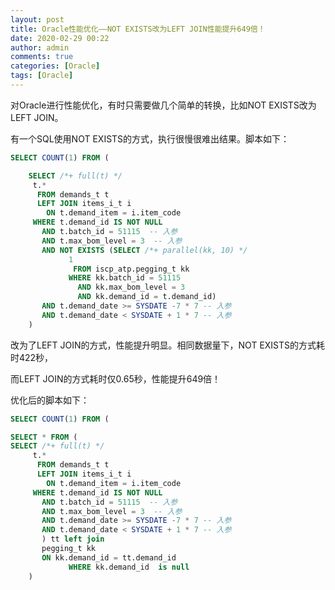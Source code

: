 ```yaml
---
layout: post
title: Oracle性能优化——NOT EXISTS改为LEFT JOIN性能提升649倍！
date: 2020-02-29 00:22
author: admin
comments: true
categories: [Oracle]
tags: [Oracle]
---
```


对Oracle进行性能优化，有时只需要做几个简单的转换，比如NOT EXISTS改为LEFT JOIN。

<!-- more -->


有一个SQL使用NOT EXISTS的方式，执行很慢很难出结果。脚本如下：

 

 
```sql
SELECT COUNT(1) FROM (

    SELECT /*+ full(t) */
     t.*
      FROM demands_t t
      LEFT JOIN items_i_t i
        ON t.demand_item = i.item_code
     WHERE t.demand_id IS NOT NULL
       AND t.batch_id = 51115  -- 入参
       AND t.max_bom_level = 3  -- 入参
       AND NOT EXISTS (SELECT /*+ parallel(kk, 10) */
             1
              FROM iscp_atp.pegging_t kk
             WHERE kk.batch_id = 51115
               AND kk.max_bom_level = 3
               AND kk.demand_id = t.demand_id)
       AND t.demand_date >= SYSDATE -7 * 7 -- 入参
       AND t.demand_date < SYSDATE + 1 * 7 -- 入参   
    )
```

改为了LEFT JOIN的方式，性能提升明显。相同数据量下，NOT EXISTS的方式耗时422秒，

 

而LEFT JOIN的方式耗时仅0.65秒，性能提升649倍！


优化后的脚本如下：

 
```sql
SELECT COUNT(1) FROM (

SELECT * FROM (
SELECT /*+ full(t) */
     t.*
      FROM demands_t t
      LEFT JOIN items_i_t i
        ON t.demand_item = i.item_code
     WHERE t.demand_id IS NOT NULL
       AND t.batch_id = 51115  -- 入参
       AND t.max_bom_level = 3  -- 入参
       AND t.demand_date >= SYSDATE -7 * 7 -- 入参
       AND t.demand_date < SYSDATE + 1 * 7 -- 入参
       ) tt left join
       pegging_t kk
       ON kk.demand_id = tt.demand_id
             WHERE kk.demand_id  is null
    )
```
